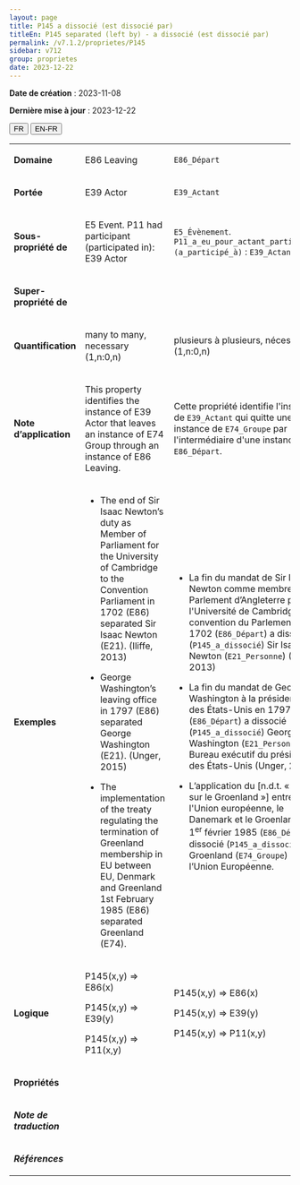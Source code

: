 ```yaml
---
layout: page
title: P145 a dissocié (est dissocié par)
titleEn: P145 separated (left by) - a dissocié (est dissocié par)
permalink: /v7.1.2/proprietes/P145
sidebar: v712
group: proprietes
date: 2023-12-22
---
```


**Date de création** : 2023-11-08

**Dernière mise à jour** : 2023-12-22

<div class="lang-buttons">
 <button id="fr" class="activate">FR</button>
 <button id="en-fr">EN-FR</button>
</div>

<table>
<tbody>
<tr>
<td><p><strong>Domaine</strong></p></td>
<td class="en">
<p>E86 Leaving</p>
</td>
<td>
<p><code class="language-plaintext highlighter-rouge">E86_Départ</code></p>
</td>
</tr>
<tr>
<td><p><strong>Portée</strong></p></td>
<td class="en">
<p>E39 Actor</p>
</td>
<td>
<p><code class="language-plaintext highlighter-rouge">E39_Actant</code></p>
</td>
</tr>
<tr>
<td><p><strong>Sous-propriété de</strong></p></td>
<td class="en">
<p>E5 Event. P11 had participant (participated in): E39 Actor</p>
</td>
<td>
<p><code class="language-plaintext highlighter-rouge">E5_Évènement</code>. <code class="language-plaintext highlighter-rouge">P11_a_eu_pour_actant_participant (a_participé_à)</code> : <code class="language-plaintext highlighter-rouge">E39_Actant</code></p>
</td>
</tr>
<tr>
<td><p><strong>Super-propriété de</strong></p></td>
<td class="en">
</td>
<td>
</td>
</tr>
<tr>
<td><p><strong>Quantification</strong></p></td>
<td class="en">
<p>many to many, necessary (1,n:0,n)</p>
</td>
<td>
<p>plusieurs à plusieurs, nécessaire (1,n:0,n)</p>
</td>
</tr>
<tr>
<td><p><strong>Note d’application</strong></p></td>
<td class="en">
<p>This property identifies the instance of E39 Actor that leaves an instance of E74 Group through an instance of E86 Leaving.</p>
</td>
<td>
<p>Cette propriété identifie l'instance de <code class="language-plaintext highlighter-rouge">E39_Actant</code> qui quitte une instance de <code class="language-plaintext highlighter-rouge">E74_Groupe</code> par l'intermédiaire d'une instance de <code class="language-plaintext highlighter-rouge">E86_Départ</code>.</p>
</td>
</tr>
<tr>
<td><p><strong>Exemples</strong></p></td>
<td class="en">
<ul>
<li><p>The end of Sir Isaac Newton’s duty as Member of Parliament for the University of Cambridge to the Convention Parliament in 1702 (E86) separated Sir Isaac Newton (E21). (Iliffe, 2013)</p>
</li>
<li><p>George Washington’s leaving office in 1797 (E86) separated George Washington (E21). (Unger, 2015)</p>
</li>
<li><p>The implementation of the treaty regulating the termination of Greenland membership in EU between EU, Denmark and Greenland 1st February 1985 (E86) separated Greenland (E74).</p>
</li>
</ul>
</td>
<td>
<ul>
<li><p>La fin du mandat de Sir Isaac Newton comme membre du Parlement d’Angleterre pour l'Université de Cambridge à la convention du Parlement en 1702 (<code class="language-plaintext highlighter-rouge">E86_Départ</code>) a dissocié (<code class="language-plaintext highlighter-rouge">P145_a_dissocié</code>) Sir Isaac Newton (<code class="language-plaintext highlighter-rouge">E21_Personne</code>) (Iliffe, 2013)</p>
</li>
<li><p>La fin du mandat de George Washington à la présidence des États-Unis en 1797 (<code class="language-plaintext highlighter-rouge">E86_Départ</code>) a dissocié (<code class="language-plaintext highlighter-rouge">P145_a_dissocié</code>) George Washington (<code class="language-plaintext highlighter-rouge">E21_Personne</code>) du Bureau exécutif du président des États-Unis (Unger, 2015)</p>
</li>
<li><p>L’application du [n.d.t. « Traité sur le Groenland »] entre l'Union européenne, le Danemark et le Groenland le 1<sup>er</sup> février 1985 (<code class="language-plaintext highlighter-rouge">E86_Départ</code>) a dissocié (<code class="language-plaintext highlighter-rouge">P145_a_dissocié</code>) le Groenland (<code class="language-plaintext highlighter-rouge">E74_Groupe</code>) de l’Union Européenne.</p>
</li>
</ul>
</td>
</tr>
<tr>
<td><p><strong>Logique</strong></p></td>
<td class="en">
<p>P145(x,y) ⇒ E86(x)</p>
<p>P145(x,y) ⇒ E39(y) </p>
<p>P145(x,y) ⇒ P11(x,y)<strong></strong></p>
</td>
<td>
<p>P145(x,y) ⇒ E86(x)</p>
<p>P145(x,y) ⇒ E39(y) </p>
<p>P145(x,y) ⇒ P11(x,y)</p>
</td>
</tr>
<tr>
<td><p><strong>Propriétés</strong></p></td>
<td class="en">
</td>
<td>
</td>
</tr>
<tr>
<td><p><strong><em>Note de traduction</em></strong></p></td>
<td colspan="2">
</td>
</tr>
<tr>
<td><p><strong><em>Références</em></strong></p></td>
<td colspan="2">
<p><em></em></p>
</td>
</tr>
</tbody>
</table>
